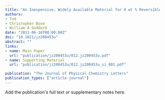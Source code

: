 ```yaml
---
title: "An Inexpensive, Widely Available Material for 4 wt % Reversible Hydrogen Storage Near Room Temperature"
authors:
- Tod
- Christopher Boxe
- William A Goddard
date: "2011-06-16T00:00:00Z"
doi: "10.1021/jz200453u"
abstract: ""
links:
- name: Main Paper
  url: "publication/jz200453u/012.jz200453u.pdf" 
- name: Supporting Material
  url: "publication/jz200453u/012.jz200453u_si_001.pdf" 

publication: "The Journal of Physical Chemistry Letters"
publication_types: ["article-journal"]
---
```


Add the publication's full text or supplementary notes here.
